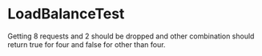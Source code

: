 # LoadBalanceTest
Getting 8 requests and 2 should be dropped and other combination should return true for four and false for other than four.
